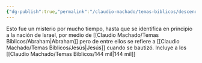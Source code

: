 ```yaml
---
{"dg-publish":true,"permalink":"/claudio-machado/temas-biblicos/descendencia-de-la-mujer/","tags":["Jesús"]}
---
```


Esto fue un misterio por mucho tiempo, hasta que se identifica en principio a la nación de Israel, por medio de [[Claudio Machado/Temas Bíblicos/Abraham\|Abraham]] pero de entre ellos se refiere a [[Claudio Machado/Temas Bíblicos/Jesús\|Jesús]]  cuando se bautizó. Incluye a los  [[Claudio Machado/Temas Bíblicos/144 mil\|144 mil]]

